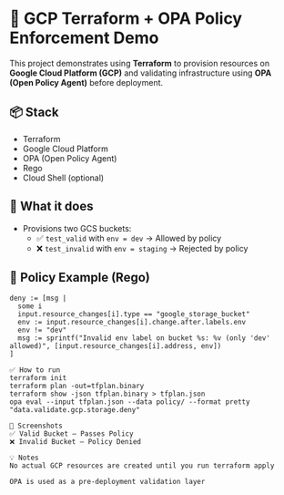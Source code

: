 # 🚀 GCP Terraform + OPA Policy Enforcement Demo

This project demonstrates using **Terraform** to provision resources on **Google Cloud Platform (GCP)** and validating infrastructure using **OPA (Open Policy Agent)** before deployment.

## 📦 Stack
- Terraform
- Google Cloud Platform
- OPA (Open Policy Agent)
- Rego
- Cloud Shell (optional)

## 🎯 What it does

- Provisions two GCS buckets:
  - ✅ `test_valid` with `env = dev` → Allowed by policy
  - ❌ `test_invalid` with `env = staging` → Rejected by policy

## 📜 Policy Example (Rego)

```rego
deny := [msg |
  some i
  input.resource_changes[i].type == "google_storage_bucket"
  env := input.resource_changes[i].change.after.labels.env
  env != "dev"
  msg := sprintf("Invalid env label on bucket %s: %v (only 'dev' allowed)", [input.resource_changes[i].address, env])
]

✅ How to run
terraform init
terraform plan -out=tfplan.binary
terraform show -json tfplan.binary > tfplan.json
opa eval --input tfplan.json --data policy/ --format pretty "data.validate.gcp.storage.deny"

📸 Screenshots
✅ Valid Bucket – Passes Policy
❌ Invalid Bucket – Policy Denied

💡 Notes
No actual GCP resources are created until you run terraform apply

OPA is used as a pre-deployment validation layer